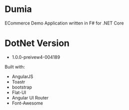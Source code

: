 # Dumia
ECommerce Demo Application written in F# for .NET Core

# DotNet Version
- 1.0.0-preivew4-004189 

Built with:

- AngularJS
- Toastr
- bootstrap
- Flat-UI
- Angular UI Router
- Font-Awesome